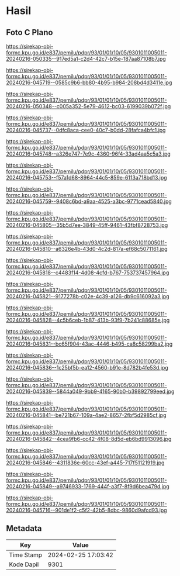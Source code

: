 # Hasil

## Foto C Plano

https://sirekap-obj-formc.kpu.go.id/e837/pemilu/pdpr/93/01/01/10/05/9301011005011-20240216-050335--917ed5a1-c2d4-42c7-b15e-187aa87108b7.jpg

https://sirekap-obj-formc.kpu.go.id/e837/pemilu/pdpr/93/01/01/10/05/9301011005011-20240216-045719--0585c9b6-bb80-4b95-b984-208bd4d3411e.jpg

https://sirekap-obj-formc.kpu.go.id/e837/pemilu/pdpr/93/01/01/10/05/9301011005011-20240216-050348--c005a352-5e79-4612-bc03-6199039b072f.jpg

https://sirekap-obj-formc.kpu.go.id/e837/pemilu/pdpr/93/01/01/10/05/9301011005011-20240216-045737--0dfc8aca-cee0-40c7-b0dd-28fafca4bfc1.jpg

https://sirekap-obj-formc.kpu.go.id/e837/pemilu/pdpr/93/01/01/10/05/9301011005011-20240216-045748--a326e747-7e9c-4360-96f4-33ad4aa5c5a3.jpg

https://sirekap-obj-formc.kpu.go.id/e837/pemilu/pdpr/93/01/01/10/05/9301011005011-20240216-045753--f57a1d68-8964-44c5-859e-6113a718bd13.jpg

https://sirekap-obj-formc.kpu.go.id/e837/pemilu/pdpr/93/01/01/10/05/9301011005011-20240216-045759--9408c6bd-a9aa-4525-a3bc-9771cead5840.jpg

https://sirekap-obj-formc.kpu.go.id/e837/pemilu/pdpr/93/01/01/10/05/9301011005011-20240216-045805--35b5d7ee-3849-45ff-9461-43fbf8728753.jpg

https://sirekap-obj-formc.kpu.go.id/e837/pemilu/pdpr/93/01/01/10/05/9301011005011-20240216-045810--a6326e4b-43d0-4c2d-817a-ef68c5071161.jpg

https://sirekap-obj-formc.kpu.go.id/e837/pemilu/pdpr/93/01/01/10/05/9301011005011-20240216-045818--c4483f14-4d08-4cfd-b767-753737457964.jpg

https://sirekap-obj-formc.kpu.go.id/e837/pemilu/pdpr/93/01/01/10/05/9301011005011-20240216-045821--9177278b-c02e-4c39-a126-db9c616092a3.jpg

https://sirekap-obj-formc.kpu.go.id/e837/pemilu/pdpr/93/01/01/10/05/9301011005011-20240216-045828--4c5b6ceb-1b87-413b-93f9-7b241c88685e.jpg

https://sirekap-obj-formc.kpu.go.id/e837/pemilu/pdpr/93/01/01/10/05/9301011005011-20240216-045831--bc65f904-43ac-4446-b495-ca8c58299ba2.jpg

https://sirekap-obj-formc.kpu.go.id/e837/pemilu/pdpr/93/01/01/10/05/9301011005011-20240216-045836--1c25bf5b-ea12-4560-b91e-8d782b4fe53d.jpg

https://sirekap-obj-formc.kpu.go.id/e837/pemilu/pdpr/93/01/01/10/05/9301011005011-20240216-045839--5844a049-9bb9-4165-90b0-b39892799eed.jpg

https://sirekap-obj-formc.kpu.go.id/e837/pemilu/pdpr/93/01/01/10/05/9301011005011-20240216-045841--be721b67-109a-4ae2-8657-2fbf5d2985cf.jpg

https://sirekap-obj-formc.kpu.go.id/e837/pemilu/pdpr/93/01/01/10/05/9301011005011-20240216-045842--4cea9fb6-cc42-4f08-8d5d-eb6bd9913096.jpg

https://sirekap-obj-formc.kpu.go.id/e837/pemilu/pdpr/93/01/01/10/05/9301011005011-20240216-045846--4311836e-60cc-43ef-a445-717f51121919.jpg

https://sirekap-obj-formc.kpu.go.id/e837/pemilu/pdpr/93/01/01/10/05/9301011005011-20240216-045849--a9746933-1769-444f-a3f7-8f9d6bea479d.jpg

https://sirekap-obj-formc.kpu.go.id/e837/pemilu/pdpr/93/01/01/10/05/9301011005011-20240216-045716--901de1f2-c5f2-42b5-8dbc-9860d9afcd93.jpg


## Metadata

| Key        | Value               |
| ---------- | ------------------- |
| Time Stamp | 2024-02-25 17:03:42 |
| Kode Dapil | 9301                |



